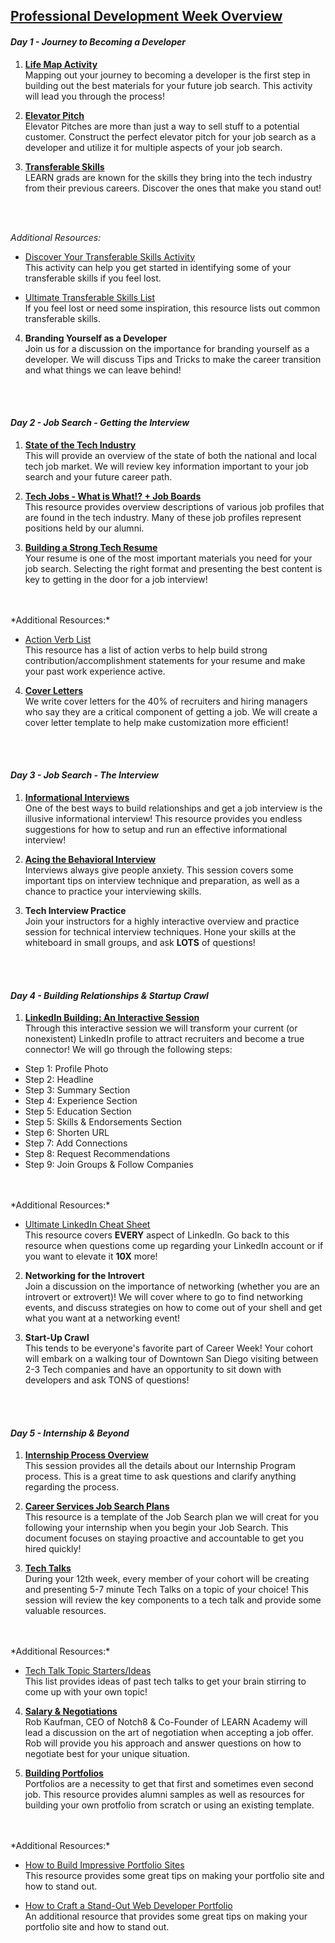 ## [Professional Development Week Overview](https://drive.google.com/open?id=1bjQYmHHwXoFXH061kMds5moAr-JkuLDr)

#### *Day 1 - Journey to Becoming a Developer*

1) **[Life Map Activity](https://drive.google.com/open?id=1FWMvrJzMTpR_Dsp8KG_THj29T0WyEldP)**
<br/> Mapping out your journey to becoming a developer is the first step in building out the best materials for your future job search. This activity will lead you through the process!

2) **[Elevator Pitch](https://drive.google.com/open?id=1OrSl_SiGHABEplY4G9pexm8OA4sagQKc)**
<br/> Elevator Pitches are more than just a way to sell stuff to a potential customer. Construct the perfect elevator pitch for your job search as a developer and utilize it for multiple aspects of your job search.

3) **[Transferable Skills](https://drive.google.com/open?id=1zGT7vTQ8B1X9SkP6uYcNxl443RNl1xm9)**
<br/> LEARN grads are known for the skills they bring into the tech industry from their previous careers. Discover the ones that make you stand out!
<br/>
<br/>

*Additional Resources:*

* [Discover Your Transferable Skills Activity](https://drive.google.com/open?id=1As36iboC7e3OI6hFasxgkwoFFv2tnWxf)
<br/> This activity can help you get started in identifying some of your transferable skills if you feel lost.

* [Ultimate Transferable Skills List](https://drive.google.com/open?id=1A9xhLVNvKjZbR9fYs0JFd4fqrR2ibjDS)
<br/> If you feel lost or need some inspiration, this resource lists out common transferable skills.

4) **Branding Yourself as a Developer**
<br/>Join us for a discussion on the importance for branding yourself as a developer. We will discuss Tips and Tricks to make the career transition and what things we can leave behind!
<br/>
<br/>

#### *Day 2 - Job Search - Getting the Interview*
1) **[State of the Tech Industry](https://drive.google.com/open?id=1aQdKTW8EzMYVlw44zby9gHDWb2R4Lsb5)**
<br/> This will provide an overview of the state of both the national and local tech job market. We will review key information important to your job search and your future career path.

2) **[Tech Jobs - What is What!? + Job Boards](https://drive.google.com/open?id=1YFFHYmVS3WKkTiMNkrZP-lDB_75BZf79)**
<br/> This resource provides overview descriptions of various job profiles that are found in the tech industry. Many of these job profiles represent positions held by our alumni.

3) **[Building a Strong Tech Resume](https://drive.google.com/open?id=15HcVrgsz_bLqf0F5hzUHVfoGt2E7teL4)**
<br/> Your resume is one of the most important materials you need for your job search. Selecting the right format and presenting the best content is key to getting in the door for a job interview!
<br/>
<br/>
*Additional Resources:*

* [Action Verb List](https://drive.google.com/open?id=1XpRV4ql5GAsGvVbZ5UuNOUcfGKo5c0t-)
<br/> This resource has a list of action verbs to help build strong contribution/accomplishment statements for your resume and make your past work experience active.

4) **[Cover Letters](https://drive.google.com/open?id=1izO_--lliuFayyZoLgB7qZROqQ3jMhF6)**
<br/> We write cover letters for the 40% of recruiters and hiring managers who say they are a critical component of getting a job. We will create a cover letter template to help make customization more efficient!
<br/>
<br/>

#### *Day 3 - Job Search - The Interview*
1) **[Informational Interviews](https://drive.google.com/open?id=1-IVvsEtlVhac3xDDxP_eaErmf2wSkLph)**
<br/> One of the best ways to build relationships and get a job interview is the illusive informational interview! This resource provides you endless suggestions for how to setup and run an effective informational interview!

2) **[Acing the Behavioral Interview](https://drive.google.com/open?id=1H3h1-HOZHIrvI-YD-26cBDmPfW5x2btm)**
<br/> Interviews always give people anxiety. This session covers some important tips on interview technique and preparation, as well as a chance to practice your interviewing skills.

3) **Tech Interview Practice**
<br/> Join your instructors for a highly interactive overview and practice session for technical interview techniques. Hone your skills at the whiteboard in small groups, and ask **LOTS** of questions!
<br/>
<br/>

#### *Day 4 - Building Relationships & Startup Crawl*
1) **[LinkedIn Building: An Interactive Session](https://drive.google.com/open?id=1tyu2phQ-8t-WKkeqOWZr7lxAa6mnbdK9)**
<br/> Through this interactive session we will transform your current (or nonexistent) LinkedIn profile to attract recruiters and become a true connector! We will go through the following steps:
* Step 1: Profile Photo
* Step 2: Headline
* Step 3: Summary Section
* Step 4: Experience Section
* Step 5: Education Section
* Step 5: Skills & Endorsements Section
* Step 6: Shorten URL
* Step 7: Add Connections
* Step 8: Request Recommendations
* Step 9: Join Groups & Follow Companies
<br/>
<br/>
*Additional Resources:*

  * [Ultimate LinkedIn Cheat Sheet](https://drive.google.com/open?id=1lWH-Hlk0InhQkiqQLWWb1Y-_jmeKR4Fk)
<br/> This resource covers **EVERY** aspect of LinkedIn. Go back to this resource when questions come up regarding your LinkedIn account or if you want to elevate it **10X** more!

2) **Networking for the Introvert**
<br/> Join a discussion on the importance of networking (whether you are an introvert or extrovert)! We will cover where to go to find networking events, and discuss strategies on how to come out of your shell and get what you want at a networking event!

3) **Start-Up Crawl**
<br/> This tends to be everyone's favorite part of Career Week! Your cohort will embark on a walking tour of Downtown San Diego visiting between 2-3 Tech companies and have an  opportunity to sit down with developers and ask TONS of questions!
<br/>
<br/>

#### *Day 5 - Internship & Beyond*  
1) **[Internship Process Overview](https://drive.google.com/open?id=1diZ4nyF-bJWA_lT7DthuA3bRvxz3ukFC)**
<br/> This session provides all the details about our Internship Program process. This is a great time to ask questions and clarify anything regarding the process.  

2) **[Career Services Job Search Plans](https://drive.google.com/open?id=1NG1r3oQ40x1SX84thnxu6DXohNnhfPZV)**
<br/> This resource is a template of the Job Search plan we will creat for you following your internship when you begin your Job Search. This document focuses on staying proactive and accountable to get you hired quickly!

3) **[Tech Talks](https://drive.google.com/open?id=1kOT5I5U1qgg5swOC1rOqCEAFiqKpZpSZ)**
<br/> During your 12th week, every member of your cohort will be creating and presenting 5-7 minute Tech Talks on a topic of your choice! This session will review the key components to a tech talk and provide some valuable resources.
<br/>
<br/> *Additional Resources:*

* [Tech Talk Topic Starters/Ideas](https://drive.google.com/open?id=1sdX2xo5O8EVqs2p1HBAoraf9GHoNp602)
<br/> This list provides ideas of past tech talks to get your brain stirring to come up with your own topic!

4) **[Salary & Negotiations](https://drive.google.com/open?id=1fKXlnSk4zFyOcgxrwScmZUfCN3kpx8La)**
<br/> Rob Kaufman, CEO of Notch8 & Co-Founder of LEARN Academy will lead a discussion on the art of negotiation when accepting a job offer. Rob will provide you his approach and answer questions on how to negotiate best for your unique situation.

5) **[Building Portfolios](https://drive.google.com/open?id=1a9W7S1k-WiDTgIwPvZZ0ZzyU7ERTyS6O99aAgyn5ISE)**
<br/> Portfolios are a necessity to get that first and sometimes even second job. This resource provides alumni samples as well as resources for building your own protfolio from scratch or using an existing template.
<br/>
<br/> *Additional Resources:*

* [How to Build Impressive Portfolio Sites](https://drive.google.com/open?id=1iiudMc5paWwNFzGL4ZqPa7UApvCSmU1K-oiSPiJAjm4)
<br/> This resource provides some great tips on making your portfolio site and how to stand out.

* [How to Craft a Stand-Out Web Developer Portfolio](https://drive.google.com/open?id=1PVrvwaVqXVYrFlFjbS61k6prWvEcbtj-NCojjgzC1L0)
<br/> An additional resource that provides some great tips on making your portfolio site and how to stand out.
